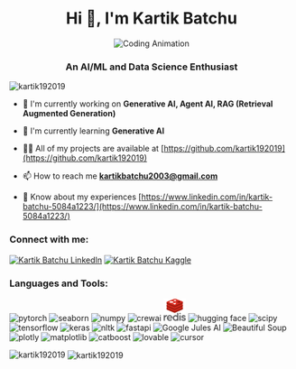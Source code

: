 
<h1 align="center">Hi 👋, I'm Kartik Batchu</h1>

<div align="center">
  <img src="https://media.giphy.com/media/qgQUggAC3Pfv687qPC/giphy.gif" alt="Coding Animation" width="400" />
</div>

<h3 align="center">An AI/ML and Data Science Enthusiast</h3>
<p align="left"> <img src="https://komarev.com/ghpvc/?username=kartik192019&label=Profile%20views&color=0e75b6&style=flat" alt="kartik192019" /> </p>

- 🔭 I'm currently working on **Generative AI, Agent AI, RAG (Retrieval Augmented Generation)**

- 🌱 I'm currently learning **Generative AI**

- 👨‍💻 All of my projects are available at [https://github.com/kartik192019](https://github.com/kartik192019)

- 📫 How to reach me **kartikbatchu2003@gmail.com**

- 📄 Know about my experiences [https://www.linkedin.com/in/kartik-batchu-5084a1223/](https://www.linkedin.com/in/kartik-batchu-5084a1223/)

<h3 align="left">Connect with me:</h3>
<p align="left">
<a href="https://www.linkedin.com/in/kartik-batchu-5084a1223/" target="blank"><img align="center" src="https://raw.githubusercontent.com/rahuldkjain/github-profile-readme-generator/master/src/images/icons/Social/linked-in-alt.svg" alt="Kartik Batchu LinkedIn" height="30" width="40" /></a>
<a href="https://www.kaggle.com/kartikbatchu" target="blank"><img align="center" src="https://raw.githubusercontent.com/rahuldkjain/github-profile-readme-generator/master/src/images/icons/Social/kaggle.svg" alt="Kartik Batchu Kaggle" height="30" width="40" /></a>
</p>

<h3 align="left">Languages and Tools:</h3>
<div align="left"> 
<img src="https://www.vectorlogo.zone/logos/pytorch/pytorch-icon.svg" alt="pytorch" width="40" height="40"/>
<img src="https://seaborn.pydata.org/_images/logo-mark-lightbg.svg" alt="seaborn" width="40" height="40"/>
<img src="https://numpy.org/images/logo.svg" alt="numpy" width="40" height="40"/>
<img src="https://avatars.githubusercontent.com/u/139895814?s=200&v=4" alt="crewai" width="40" height="40"/>
<img src="https://raw.githubusercontent.com/devicons/devicon/master/icons/redis/redis-original-wordmark.svg" alt="redis" width="40" height="40"/>
<img src="https://huggingface.co/front/assets/huggingface_logo-noborder.svg" alt="hugging face" width="40" height="40"/>
<img src="https://scipy.org/images/logo.svg" alt="scipy" width="40" height="40"/>
<img src="https://www.vectorlogo.zone/logos/tensorflow/tensorflow-icon.svg" alt="tensorflow" width="40" height="40"/>
<img src="https://keras.io/img/logo.png" alt="keras" width="40" height="40"/>
<img src="https://miro.medium.com/max/592/1*YM2HXc7f4v02pZBEO8h-qw.png" alt="nltk" width="40" height="40"/>
<img src="https://cdn.worldvectorlogo.com/logos/fastapi.svg" alt="fastapi" width="40" height="40"/>
<img src="https://www.gstatic.com/cloud/images/navigation/vertex-ai.svg" alt="Google Jules AI" width="40" height="40"/>
<img src="https://www.crummy.com/software/BeautifulSoup/bs4/doc/_images/6.1.jpg" alt="Beautiful Soup" width="40" height="40"/>
<img src="https://www.vectorlogo.zone/logos/plotly/plotly-icon.svg" alt="plotly" width="40" height="40"/>
<img src="https://matplotlib.org/_static/logo2_compressed.svg" alt="matplotlib" width="40" height="40"/>
<img src="https://upload.wikimedia.org/wikipedia/commons/c/cc/CatBoostLogo.png" alt="catboost" width="40" height="40"/>
<img src="https://www.lovable.dev/images/logo-icon.svg" alt="lovable" width="40" height="40"/>
<img src="https://cursor.sh/brand/logo.svg" alt="cursor" width="40" height="40"/>
</div>

<p><img align="left" src="https://github-readme-stats.vercel.app/api/top-langs?username=kartik192019&show_icons=true&locale=en&layout=compact" alt="kartik192019" /></p>

<p>&nbsp;<img align="center" src="https://github-readme-stats.vercel.app/api?username=kartik192019&show_icons=true&locale=en" alt="kartik192019" /></p>
